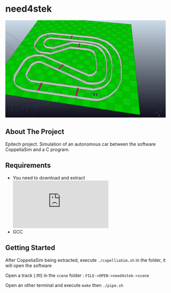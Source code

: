 # need4stek

![track1](track1.png)

<!-- ABOUT THE PROJECT -->
## About The Project
Epitech project. Simulation of an autonomous car between the software CoppeliaSim and a C program.

<!-- REQUIREMENTS -->
## Requirements
* You need to download and extract ![COPPELIA.TAR](https://www.coppeliarobotics.com/files/CoppeliaSim_Edu_V4_2_0_Ubuntu20_04.tar.xz)
* GCC

<!-- GETTING STARTED -->
## Getting Started
After CoppeliaSim being extracted, execute ```./copelliaSim.sh``` in the folder, it will open the software

Open a track (.ttt) in the `scene` folder : `FILE->OPEN->need4stek->scene`

Open an other terminal and execute ```make``` then ```./pipe.sh```

